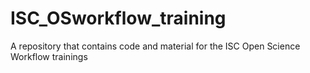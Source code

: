 # ISC_OSworkflow_training
A repository that contains code and material for the ISC Open Science Workflow trainings
